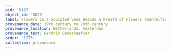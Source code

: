 ```yaml
---
pid: '5187'
object_id: '3823'
label: Flowers in a Sculpted Vase Beside a Wreath of Flowers (Gundelfingen)
provenance_date: 19th century to 20th century
provenance_location: Netherlands, Amsterdam
provenance_text: Hendrik Doodeheefver
order: '1775'
collection: provenance
---
```

